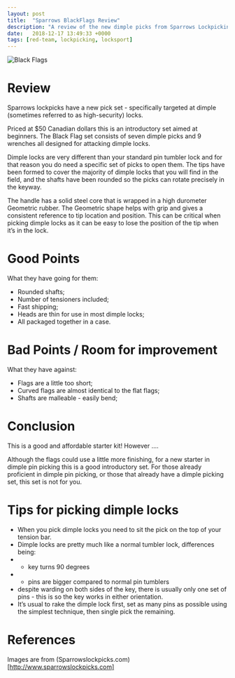 ```yaml
---
layout: post
title:  "Sparrows BlackFlags Review"
description: "A review of the new dimple picks from Sparrows Lockpicking"
date:   2018-12-17 13:49:33 +0000
tags: [red-team, lockpicking, locksport]
---
```

![Black Flags](/blog/assets/sparrows_dimple_picks.jpg )

# Review
Sparrows lockpicks have a new pick set - specifically targeted at dimple (sometimes referred to as high-security) locks.

Priced at $50 Canadian dollars this is an introductory set aimed at beginners. The Black Flag set consists of seven dimple picks and 9 wrenches all designed for attacking dimple locks. 

Dimple locks are very different than your standard pin tumbler lock and for that reason you do need a specific set of picks to open them. 
The tips have been formed to cover the majority of dimple locks that you will find in the field, and the shafts have been rounded so the picks can rotate precisely in the keyway. 

The handle has a solid steel core that is wrapped in a high durometer Geometric rubber. 
The Geometric shape helps with grip and gives a consistent reference to tip location and position. 
This can be critical when picking dimple locks as it can be easy to lose the position of the tip when it’s in the lock. 

# Good Points
What they have going for them: 
 * Rounded shafts; 
 * Number of tensioners included; 
 * Fast shipping; 
 * Heads are thin for use in most dimple locks;
 * All packaged together in a case.

# Bad Points / Room for improvement
What they have against: 
 * Flags are a little too short; 
 * Curved flags are almost identical to the flat flags; 
 * Shafts are malleable - easily bend;

# Conclusion
This is a good and affordable starter kit! However ....

Although the flags could use a little more finishing, for a new starter in dimple pin picking this is a good introductory set.
For those already proficient in dimple pin picking, or those that already have a dimple picking set, this set is not for you.

# Tips for picking dimple locks
 * When you pick dimple locks you need to sit the pick on the top of your tension bar. 
 * Dimple locks are pretty much like a normal tumbler lock, differences being:
 * * key turns 90 degrees
 * * pins are bigger compared to normal pin tumblers
 * despite warding on both sides of the key, there is usually only one set of pins - this is so the key works in either orientation.
 * It’s usual to rake the dimple lock first, set as many pins as possible using the simplest technique, then single pick the remaining.

# References
Images are from (Sparrowslockpicks.com)[http://www.sparrowslockpicks.com]
